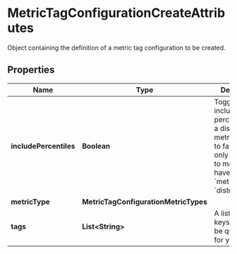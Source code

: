 # MetricTagConfigurationCreateAttributes

Object containing the definition of a metric tag configuration to be created.

## Properties

| Name                   | Type                                  | Description                                                                                                                                                                         | Notes      |
| ---------------------- | ------------------------------------- | ----------------------------------------------------------------------------------------------------------------------------------------------------------------------------------- | ---------- |
| **includePercentiles** | **Boolean**                           | Toggle to include/exclude percentiles for a distribution metric. Defaults to false. Can only be applied to metrics that have a &#x60;metric_type&#x60; of &#x60;distribution&#x60;. | [optional] |
| **metricType**         | **MetricTagConfigurationMetricTypes** |                                                                                                                                                                                     |
| **tags**               | **List&lt;String&gt;**                | A list of tag keys that will be queryable for your metric.                                                                                                                          |
